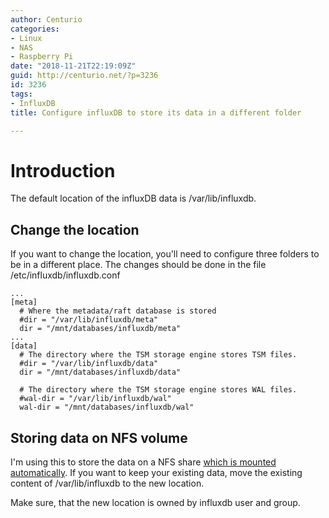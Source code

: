 ```yaml
---
author: Centurio
categories:
- Linux
- NAS
- Raspberry Pi
date: "2018-11-21T22:19:09Z"
guid: http://centurio.net/?p=3236
id: 3236
tags:
- InfluxDB
title: Configure influxDB to store its data in a different folder

---
```

# Introduction
The default location of the influxDB data is /var/lib/influxdb.

## Change the location
If you want to change the location, you'll need to configure three folders to be in a different place. The changes should be done in the file /etc/influxdb/influxdb.conf

```
...
[meta]
  # Where the metadata/raft database is stored
  #dir = "/var/lib/influxdb/meta"
  dir = "/mnt/databases/influxdb/meta"
...
[data]
  # The directory where the TSM storage engine stores TSM files.
  #dir = "/var/lib/influxdb/data"
  dir = "/mnt/databases/influxdb/data"

  # The directory where the TSM storage engine stores WAL files.
  #wal-dir = "/var/lib/influxdb/wal"
  wal-dir = "/mnt/databases/influxdb/wal"
```

## Storing data on NFS volume
I'm using this to store the data on a NFS share [which is mounted automatically](http://centurio.net/2018/11/21/auto-mount-nfs-shares-on-raspbian/). If you want to keep your existing data, move the existing content of /var/lib/influxdb to the new location.

Make sure, that the new location is owned by influxdb user and group.